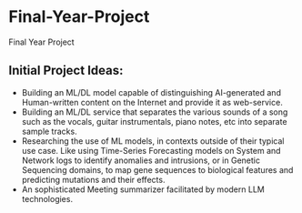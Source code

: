 # Final-Year-Project
Final Year Project
## Initial Project Ideas:
- Building an ML/DL model capable of distinguishing AI-generated and Human-written content on the Internet and provide it as web-service.
- Building an ML/DL service that separates the various sounds of a song such as the vocals, guitar instrumentals, 
piano notes, etc into separate sample tracks.
- Researching the use of ML models, in contexts outside of their typical use
case. Like using Time-Series Forecasting models on System and Network logs to identify anomalies and intrusions, 
or in Genetic Sequencing domains, to map gene sequences to biological features and predicting mutations and their effects.
- An sophisticated Meeting summarizer facilitated by modern LLM technologies.